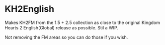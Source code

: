 # KH2English

Makes KH2FM from the 1.5 + 2.5 collection as close to the original Kingdom Hearts 2 English(Global) release as possible. Stil a WIP.

Not removing the FM areas so you can do those if you wish.
